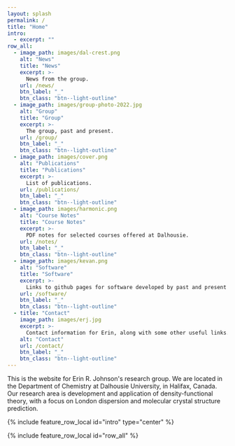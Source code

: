 ```yaml
---
layout: splash
permalink: /
title: "Home"
intro:
  - excerpt: ""
row_all:
  - image_path: images/dal-crest.png
    alt: "News"
    title: "News"
    excerpt: >-
      News from the group.
    url: /news/
    btn_label: "_"
    btn_class: "btn--light-outline"
  - image_path: images/group-photo-2022.jpg
    alt: "Group"
    title: "Group"
    excerpt: >-
      The group, past and present.
    url: /group/
    btn_label: "_"
    btn_class: "btn--light-outline"
  - image_path: images/cover.png
    alt: "Publications"
    title: "Publications"
    excerpt: >-
      List of publications.
    url: /publications/
    btn_label: "_"
    btn_class: "btn--light-outline"
  - image_path: images/harmonic.png
    alt: "Course Notes"
    title: "Course Notes"
    excerpt: >-
      PDF notes for selected courses offered at Dalhousie.
    url: /notes/
    btn_label: "_"
    btn_class: "btn--light-outline"
  - image_path: images/kevan.png
    alt: "Software"
    title: "Software"
    excerpt: >-
      Links to github pages for software developed by past and present group members: critic2, postg, and more.
    url: /software/
    btn_label: "_"
    btn_class: "btn--light-outline"
  - title: "Contact"
    image_path: images/erj.jpg
    excerpt: >-
      Contact information for Erin, along with some other useful links.
    alt: "Contact"
    url: /contact/
    btn_label: "_"
    btn_class: "btn--light-outline"
---
```



  This is the website for Erin R. Johnson's research group. We are located in the
  Department of Chemistry at Dalhousie University, in Halifax, Canada. Our
  research area is development and application of density-functional theory,
  with a focus on London dispersion and molecular crystal structure prediction.


{% include feature_row_local id="intro" type="center" %}

{% include feature_row_local id="row_all" %}


